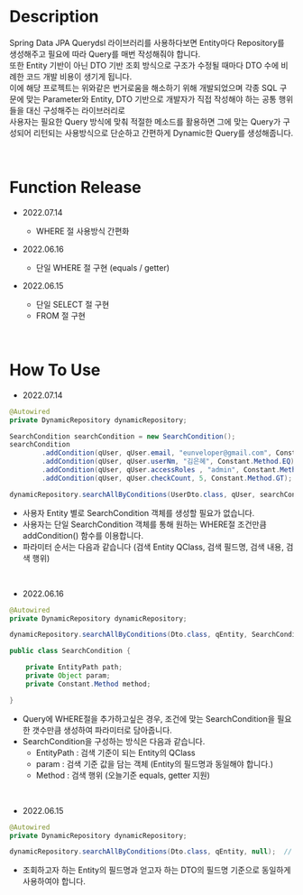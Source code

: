 # Description
Spring Data JPA Querydsl 라이브러리를 사용하다보면 Entity마다 Repository를 생성해주고 필요에 따라 Query를 매번 작성해줘야 합니다.  
또한 Entity 기반이 아닌 DTO 기반 조회 방식으로 구조가 수정될 때마다 DTO 수에 비례한 코드 개발 비용이 생기게 됩니다.  
이에 해당 프로젝트는 위와같은 번거로움을 해소하기 위해 개발되었으며 각종 SQL 구문에 맞는 Parameter와 Entity, DTO 기반으로 개발자가 직접 작성해야 하는 공통 행위들을 대신 구성해주는 라이브러리로  
사용자는 필요한 Query 방식에 맞춰 적절한 메소드를 활용하면 그에 맞는 Query가 구성되어 리턴되는 사용방식으로 단순하고 간편하게 Dynamic한 Query를 생성해줍니다.

<br/>

# Function Release
- 2022.07.14
  - WHERE 절 사용방식 간편화

- 2022.06.16

  - 단일 WHERE 절 구현 (equals / getter)

- 2022.06.15

  - 단일 SELECT 절 구현
  - FROM 절 구현


<br/>

# How To Use
- 2022.07.14
``` Java
@Autowired
private DynamicRepository dynamicRepository;

SearchCondition searchCondition = new SearchCondition();
searchCondition
        .addCondition(qUser, qUser.email, "eunveloper@gmail.com", Constant.Method.EQ)
        .addCondition(qUser, qUser.userNm, "김은혜", Constant.Method.EQ)
        .addCondition(qUser, qUser.accessRoles , "admin", Constant.Method.EQ)
        .addCondition(qUser, qUser.checkCount, 5, Constant.Method.GT);

dynamicRepository.searchAllByConditions(UserDto.class, qUser, searchCondition);
```
  - 사용자 Entity 별로 SearchCondition 객체를 생성할 필요가 없습니다.
  - 사용자는 단일 SearchCondition 객체를 통해 원하는 WHERE절 조건만큼 addCondition() 함수를 이용합니다.
  - 파라미터 순서는 다음과 같습니다 (검색 Entity QClass, 검색 필드명, 검색 내용, 검색 행위)

<br/>

- 2022.06.16
``` Java
@Autowired
private DynamicRepository dynamicRepository;

dynamicRepository.searchAllByConditions(Dto.class, qEntity, SearchCondition...);
```

``` Java
public class SearchCondition {

    private EntityPath path;
    private Object param;
    private Constant.Method method;

}
```
  - Query에 WHERE절을 추가하고싶은 경우, 조건에 맞는 SearchCondition을 필요한 갯수만큼 생성하여 파라미터로 담아줍니다.
  - SearchCondition을 구성하는 방식은 다음과 같습니다.
    - EntityPath : 검색 기준이 되는 Entity의 QClass
    - param : 검색 기준 값을 담는 객체 (Entity의 필드명과 동일해야 합니다.)
    - Method : 검색 행위 (오늘기준 equals, getter 지원)

<br/>

- 2022.06.15
``` Java
@Autowired
private DynamicRepository dynamicRepository;

dynamicRepository.searchAllByConditions(Dto.class, qEntity, null);  // 3rd parameter is not supported
```
  - 조회하고자 하는 Entity의 필드명과 얻고자 하는 DTO의 필드명 기준으로 동일하게 사용하여야 합니다.
